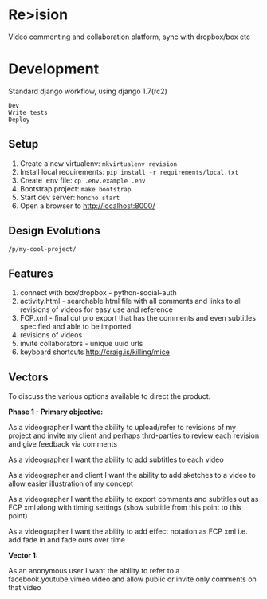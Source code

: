 Re>ision
=======

Video commenting and collaboration platform, sync with dropbox/box etc


Development
===========

Standard django workflow, using django 1.7(rc2)

```
Dev
Write tests
Deploy
```


Setup
-----

1. Create a new virtualenv: `mkvirtualenv revision`
2. Install local requirements: `pip install -r requirements/local.txt`
3. Create .env file: `cp .env.example .env`
4. Bootstrap project: `make bootstrap`
5. Start dev server: `honcho start`
6. Open a browser to [http://localhost:8000/](http://localhost:8000/)


Design Evolutions
-----------------

```
/p/my-cool-project/
```

Features
--------

1. connect with box/dropbox - python-social-auth
2. activity.html - searchable html file with all comments and links to all revisions of videos for easy use and reference
3. FCP.xml - final cut pro export that has the comments and even subtitles specified and able to be imported
4. revisions of videos
5. invite collaborators - unique uuid urls
6. keyboard shortcuts http://craig.is/killing/mice


Vectors
-------

To discuss the various options available to direct the product.


**Phase 1 - Primary objective:**

As a videographer
I want the ability to upload/refer to revisions of my project
and invite my client and perhaps thrd-parties to review each revision
and give feedback via comments

As a videographer
I want the ability to add subtitles to each video

As a videographer and client
I want the ability to add sketches to a video to allow easier illustration of
my concept

As a videographer
I want the ability to export comments and subtitles out as FCP xml
along with timing settings (show subtitle from this point to this point)


As a videographer
I want the ability to add effect notation as FCP xml
i.e. add fade in and fade outs over time


**Vector 1:**

As an anonymous user
I want the ability to refer to a facebook.youtube.vimeo video
and allow public or invite only comments on that video


